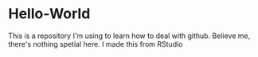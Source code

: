 # Hello-World
This is a repository I'm using to learn how to deal with github. Believe me, there's nothing spetial here.
I made this from RStudio
